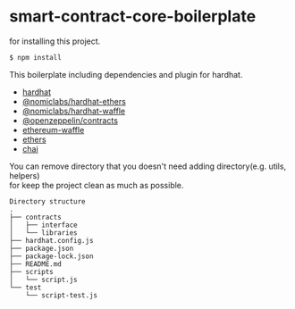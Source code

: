 # smart-contract-core-boilerplate
for installing this project.
``` bash
$ npm install
```

This boilerplate including dependencies and plugin for hardhat.
- [hardhat]()
- [@nomiclabs/hardhat-ethers]()
- [@nomiclabs/hardhat-waffle]()
- [@openzeppelin/contracts]()
- [ethereum-waffle]()
- [ethers]()
- [chai]()

You can remove directory that you doesn't need adding directory(e.g. utils, helpers)  
for keep the project clean as much as possible.

``` text
Directory structure
.
├── contracts
│   ├── interface
│   └── libraries
├── hardhat.config.js
├── package.json
├── package-lock.json
├── README.md
├── scripts
│   └── script.js
└── test
    └── script-test.js
```

